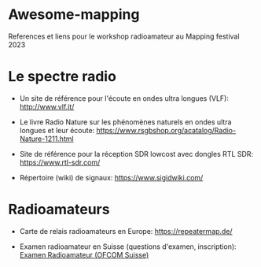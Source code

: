 # Awesome-mapping
References et liens pour le workshop radioamateur au Mapping festival 2023

# Le spectre radio
* Un site de référence pour l'écoute en ondes ultra longues (VLF): http://www.vlf.it/
* Le livre Radio Nature sur les phénomènes naturels en ondes ultra longues et leur écoute: https://www.rsgbshop.org/acatalog/Radio-Nature-1211.html

* Site de référence pour la réception SDR lowcost avec dongles RTL SDR: https://www.rtl-sdr.com/

* Répertoire (wiki) de signaux: https://www.sigidwiki.com/

# Radioamateurs
* Carte de relais radioamateurs en Europe: https://repeatermap.de/

* Examen radioamateur en Suisse (questions d'examen, inscription): [Examen Radioamateur (OFCOM Suisse)](https://www.bakom.admin.ch/bakom/fr/page-daccueil/frequences-et-antennes/examens-de-radiocommunication/examens-de-radioamateur.html)

